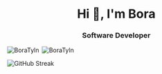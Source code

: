 <h1 align="center">Hi 👋, I'm Bora</h1>
<h3 align="center">Software Developer</h3>

<p><img align="left" src="https://github-readme-stats.vercel.app/api/top-langs?username=BoraTyln&show_icons=true&locale=en&layout=compact&bg_color=000000&text_color=ff0066" alt="BoraTyln" /></p>

<p>&nbsp;<img left="right" src="https://github-readme-stats.vercel.app/api?username=BoraTyln&show_icons=true&locale=tr&bg_color=000000&text_color=6666ff" alt="BoraTyln" /></p>

<a ><img src="https://streak-stats.demolab.com?user=BoraTyln&theme=highcontrast" alt="GitHub Streak" /></a>

